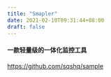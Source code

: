 ```yaml
---
title: "Smapler"
date: 2021-02-10T09:31:44+08:00
draft: false
---
```


#### 一款轻量级的一体化监控工具

https://github.com/sqshq/sample
